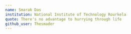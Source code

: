 ```yaml
---
name: Smarak Das
institution: National Institute of Technology Rourkela
quote: There's no advantage to hurrying through life
github_user: Thesmader
---
```

